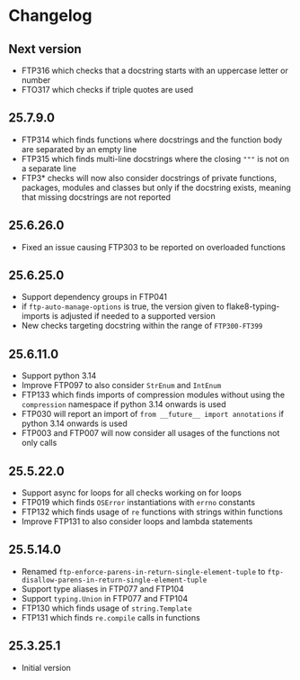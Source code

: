 # Changelog

## Next version
- FTP316 which checks that a docstring starts with an uppercase letter or number
- FTO317 which checks if triple quotes are used

## 25.7.9.0
- FTP314 which finds functions where docstrings and the function body are separated by an empty line
- FTP315 which finds multi-line docstrings where the closing `"""` is not on a separate line
- FTP3* checks will now also consider docstrings of private functions, packages, modules and classes
  but only if the docstring exists, meaning that missing docstrings are not reported

## 25.6.26.0
- Fixed an issue causing FTP303 to be reported on overloaded functions

## 25.6.25.0
- Support dependency groups in FTP041
- if ``ftp-auto-manage-options`` is true, the version given to flake8-typing-imports is adjusted if
  needed to a supported version
- New checks targeting docstring within the range of `FTP300-FT399`

## 25.6.11.0
- Support python 3.14
- Improve FTP097 to also consider `StrEnum` and `IntEnum`
- FTP133 which finds imports of compression modules without using the `compression` namespace if python 3.14 onwards is used
- FTP030 will report an import of `from __future__ import annotations` if python 3.14 onwards is used
- FTP003 and FTP007 will now consider all usages of the functions not only calls

## 25.5.22.0
- Support async for loops for all checks working on for loops
- FTP019 which finds `OSError` instantiations with `errno` constants
- FTP132 which finds usage of ``re`` functions with strings within functions
- Improve FTP131 to also consider loops and lambda statements

## 25.5.14.0
- Renamed `ftp-enforce-parens-in-return-single-element-tuple` to `ftp-disallow-parens-in-return-single-element-tuple`
- Support type aliases in FTP077 and FTP104
- Support `typing.Union` in FTP077 and FTP104
- FTP130 which finds usage of `string.Template`
- FTP131 which finds `re.compile` calls in functions

## 25.3.25.1

* Initial version
